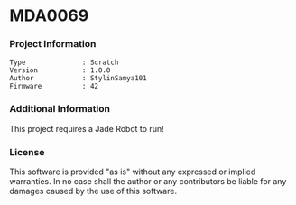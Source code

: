 MDA0069
================



### Project Information
```
Type              : Scratch
Version           : 1.0.0
Author            : StylinSamya101
Firmware          : 42
```

### Additional Information
This project requires a Jade Robot to run!

### License
This software is provided "as is" without any expressed or implied warranties.  In no case shall the author or any contributors be liable for any damages caused by the use of this software.

